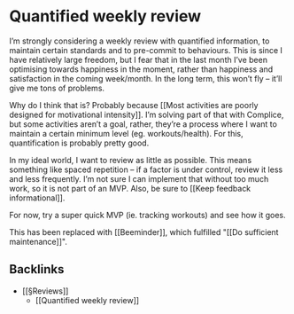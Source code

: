 # Quantified weekly review
I’m strongly considering a weekly review with quantified information, to maintain certain standards and to pre-commit to behaviours. This is since I have relatively large freedom, but I fear that in the last month I’ve been optimising towards happiness in the moment, rather than happiness and satisfaction in the coming week/month. In the long term, this won’t fly – it’ll give me tons of problems.

Why do I think that is? Probably because [[Most activities are poorly designed for motivational intensity]]. I’m solving part of that with Complice, but some activities aren’t a goal, rather, they’re a process where I want to maintain a certain minimum level (eg. workouts/health). For this, quantification is probably pretty good.

In my ideal world, I want to review as little as possible. This means something like spaced repetition – if a factor is under control, review it less and less frequently. I’m not sure I can implement that without too much work, so it is not part of an MVP. Also, be sure to [[Keep feedback informational]].

For now, try a super quick MVP (ie. tracking workouts) and see how it goes.

This has been replaced with [[Beeminder]], which fulfilled "[[Do sufficient maintenance]]".

## Backlinks
* [[§Reviews]]
	* [[Quantified weekly review]]

<!-- #p1 -->

<!-- {BearID:C5B3356D-886C-4E13-A4C0-CCCF15745562-9892-0000167B4E0D8D79} -->
